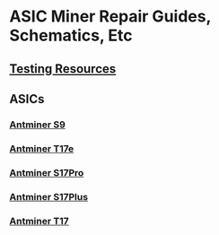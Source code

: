 # ASIC Miner Repair Guides, Schematics, Etc

## [Testing Resources](./Testing.md)

## ASICs

### [Antminer S9](./Bitmain/Antminer/S9/README.md)

### [Antminer T17e](./Bitmain/Antminer/T17e/README.md)

### [Antminer S17Pro](./Bitmain/Antminer/S17Pro/README.md)

### [Antminer S17Plus](./Bitmain/Antminer/S17Plus/README.md)

### [Antminer T17](./Bitmain/Antminer/T17/README.md)

